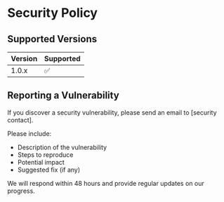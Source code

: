 # Security Policy

## Supported Versions

| Version | Supported          |
| ------- | ------------------ |
| 1.0.x   | :white_check_mark: |

## Reporting a Vulnerability

If you discover a security vulnerability, please send an email to [security contact]. 

Please include:
- Description of the vulnerability
- Steps to reproduce
- Potential impact
- Suggested fix (if any)

We will respond within 48 hours and provide regular updates on our progress.